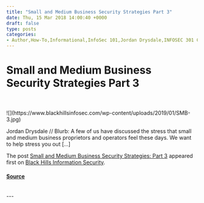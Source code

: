 ```yaml
---
title: "Small and Medium Business Security Strategies Part 3"
date: Thu, 15 Mar 2018 14:00:40 +0000
draft: false
type: posts
categories: 
- Author,How-To,Informational,InfoSec 101,Jordan Drysdale,INFOSEC 301 CRITICAL CONTROLS,it security,Small Business
---
```

# Small and Medium Business Security Strategies Part 3

<br/>

<br/>
![](https://www.blackhillsinfosec.com/wp-content/uploads/2019/01/SMB-3.jpg)

Jordan Drysdale // Blurb: A few of us have discussed the stress that small and medium business proprietors and operators feel these days. We want to help stress you out \[…\]

The post [Small and Medium Business Security Strategies: Part 3](https://www.blackhillsinfosec.com/small-and-medium-business-security-strategies-part-3-inventory-part-2-software/) appeared first on [Black Hills Information Security](https://www.blackhillsinfosec.com).

#### [Source](https://www.blackhillsinfosec.com/small-and-medium-business-security-strategies-part-3-inventory-part-2-software/)

<br/>
---
